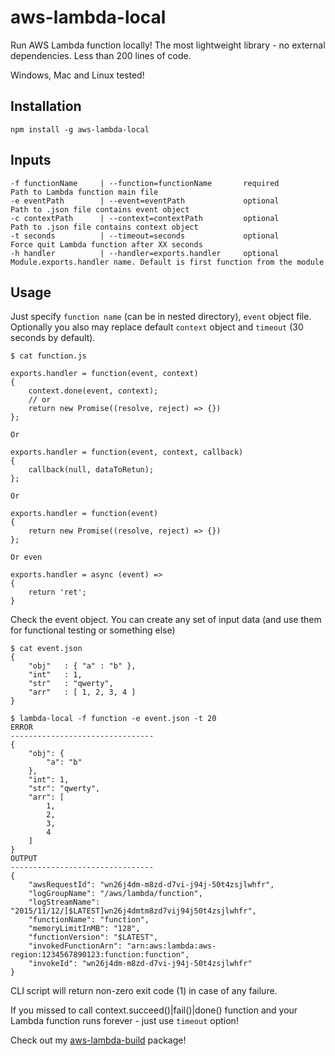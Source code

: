 # aws-lambda-local
Run AWS Lambda function locally! The most lightweight library - no external dependencies. Less than 200 lines of code.

Windows, Mac and Linux tested!

## Installation
`npm install -g aws-lambda-local`

## Inputs
```
-f functionName     | --function=functionName       required       Path to Lambda function main file
-e eventPath        | --event=eventPath             optional       Path to .json file contains event object
-c contextPath      | --context=contextPath         optional       Path to .json file contains context object
-t seconds          | --timeout=seconds             optional       Force quit Lambda function after XX seconds
-h handler          | --handler=exports.handler     optional       Module.exports.handler name. Default is first function from the module 
```

## Usage
Just specify `function name` (can be in nested directory), `event` object file.
Optionally you also may replace default `context` object and `timeout` (30 seconds by default).
```
$ cat function.js

exports.handler = function(event, context)
{
    context.done(event, context);
    // or
    return new Promise((resolve, reject) => {})
};

Or

exports.handler = function(event, context, callback)
{
    callback(null, dataToRetun);
};

Or

exports.handler = function(event)
{
    return new Promise((resolve, reject) => {})
};

Or even

exports.handler = async (event) =>
{
    return 'ret';
}

```

Check the event object. You can create any set of input data (and use them for functional testing or something else)
```
$ cat event.json
{
    "obj"   : { "a" : "b" },
    "int"   : 1,
    "str"   : "qwerty",
    "arr"   : [ 1, 2, 3, 4 ]
}

$ lambda-local -f function -e event.json -t 20
ERROR
--------------------------------
{
    "obj": {
        "a": "b"
    },
    "int": 1,
    "str": "qwerty",
    "arr": [
        1,
        2,
        3,
        4
    ]
}
OUTPUT
--------------------------------
{
    "awsRequestId": "wn26j4dm-m8zd-d7vi-j94j-50t4zsjlwhfr",
    "logGroupName": "/aws/lambda/function",
    "logStreamName": "2015/11/12/[$LATEST]wn26j4dmtm8zd7vij94j50t4zsjlwhfr",
    "functionName": "function",
    "memoryLimitInMB": "128",
    "functionVersion": "$LATEST",
    "invokedFunctionArn": "arn:aws:lambda:aws-region:1234567890123:function:function",
    "invokeId": "wn26j4dm-m8zd-d7vi-j94j-50t4zsjlwhfr"
}
```
CLI script will return non-zero exit code (1) in case of any failure. 

If you missed to call context.succeed()|fail()|done() function and your Lambda function runs forever - just use `timeout` option!

Check out my [aws-lambda-build](https://www.npmjs.com/package/aws-lambda-build "https://github.com/Max-Kolodezniy/aws-lambda-build") package!
